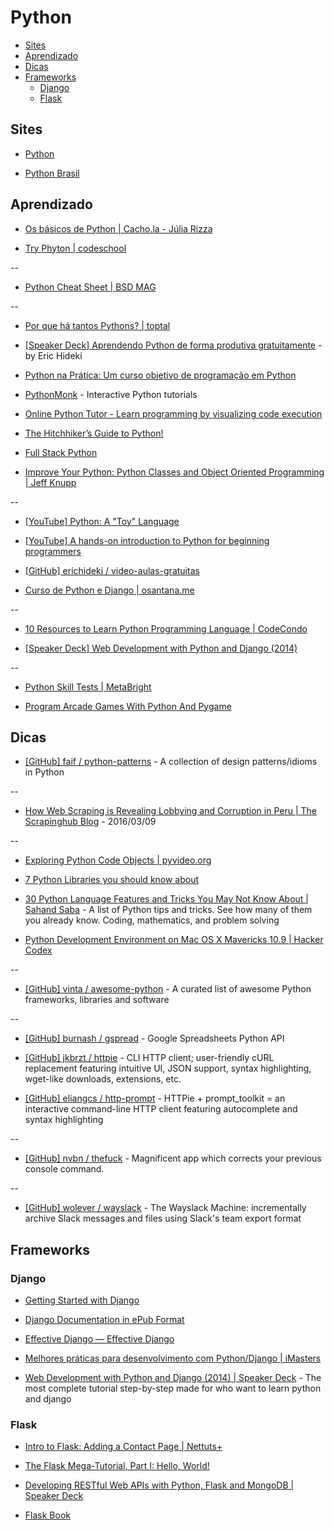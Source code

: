 # Python

<!-- toc -->
* [Sites](#sites)
* [Aprendizado](#aprendizado)
* [Dicas](#dicas)
* [Frameworks](#frameworks)
  * [Django](#django)
  * [Flask](#flask)

<!-- toc stop -->

## Sites

* [Python](http://www.python.org/)

* [Python Brasil](http://www.python.org.br/)


## Aprendizado

* [Os básicos de Python | Cacho.la - Júlia Rizza](http://cacho.la/julia/os-basicos-de-python)

* [Try Phyton | codeschool](https://www.codeschool.com/courses/try-python)

--

* [Python Cheat Sheet | BSD MAG](https://bsdmag.org/python-cheat-sheet/)

--

* [Por que há tantos Pythons? | toptal](http://www.toptal.com/python/por-que-h-tantos-pythons/pt)

* [[Speaker Deck] Aprendendo Python de forma produtiva gratuitamente](https://speakerdeck.com/erichideki/aprendendo-python-de-forma-produtiva-gratuitamente) - by Eric Hideki

* [Python na Prática: Um curso objetivo de programação em Python](http://www.async.com.br/projects/python/pnp/)

* [PythonMonk](http://pythonmonk.com/) - Interactive Python tutorials

* [Online Python Tutor - Learn programming by visualizing code execution](http://www.pythontutor.com/)

* [The Hitchhiker’s Guide to Python!](http://docs.python-guide.org/en/latest/)

* [Full Stack Python](http://www.fullstackpython.com/)

* [Improve Your Python: Python Classes and Object Oriented Programming | Jeff Knupp](http://www.jeffknupp.com/blog/2014/06/18/improve-your-python-python-classes-and-object-oriented-programming/)

--

* [[YouTube] Python: A "Toy" Language](https://www.youtube.com/watch?v=BWyDA5y6TIg)

* [[YouTube] A hands-on introduction to Python for beginning programmers](https://www.youtube.com/watch?v=rkx5_MRAV3A)

* [[GitHub] erichideki / video-aulas-gratuitas](https://github.com/erichideki/video-aulas-gratuitas)

* [Curso de Python e Django | osantana.me](https://osantana.me/curso-de-python-e-django)

--

* [10 Resources to Learn Python Programming Language | CodeCondo](http://codecondo.com/10-ways-to-learn-python/)

* [[Speaker Deck] Web Development with Python and Django (2014)](https://speakerdeck.com/mpirnat/web-development-with-python-and-django-2014)

--

* [Python Skill Tests | MetaBright](http://www.metabright.com/challenges/python)

* [Program Arcade Games With Python And Pygame](http://programarcadegames.com/)


## Dicas

* [[GitHub] faif / python-patterns](https://github.com/faif/python-patterns) - A collection of design patterns/idioms in Python

--

* [How Web Scraping is Revealing Lobbying and Corruption in Peru | The Scrapinghub Blog](https://blog.scrapinghub.com/2016/03/09/how-web-scraping-is-revealing-lobbying-and-corruption-in-peru/) - 2016/03/09

--

* [Exploring Python Code Objects | pyvideo.org](http://pyvideo.org/video/1372/exploring-python-code-objects)

* [7 Python Libraries you should know about](http://doda.co/7-python-libraries-you-should-know-about)

* [30 Python Language Features and Tricks You May Not Know About | Sahand Saba](http://sahandsaba.com/thirty-python-language-features-and-tricks-you-may-not-know.html) - A list of Python tips and tricks. See how many of them you already know. Coding, mathematics, and problem solving

* [Python Development Environment on Mac OS X Mavericks 10.9 | Hacker Codex](http://hackercodex.com/guide/python-development-environment-on-mac-osx/)

--

* [[GitHub] vinta / awesome-python](https://github.com/vinta/awesome-python) - A curated list of awesome Python frameworks, libraries and software

--

* [[GitHub] burnash / gspread](https://github.com/burnash/gspread) - Google Spreadsheets Python API

* [[GitHub] jkbrzt / httpie](https://github.com/jkbrzt/httpie) - CLI HTTP client; user-friendly cURL replacement featuring intuitive UI, JSON support, syntax highlighting, wget-like downloads, extensions, etc.

* [[GitHub] eliangcs / http-prompt](https://github.com/eliangcs/http-prompt) - HTTPie + prompt_toolkit = an interactive command-line HTTP client featuring autocomplete and syntax highlighting

--

* [[GitHub] nvbn / thefuck](https://github.com/nvbn/thefuck) - Magnificent app which corrects your previous console command.

--

* [[GitHub] wolever / wayslack](https://github.com/wolever/wayslack) - The Wayslack Machine: incrementally archive Slack messages and files using Slack's team export format


## Frameworks

### Django

* [Getting Started with Django](http://gettingstartedwithdjango.com/)

* [Django Documentation in ePub Format](http://pedrokroger.net/2012/10/django-documentation-in-epub-format/)

* [Effective Django — Effective Django](http://effectivedjango.com/)

* [Melhores práticas para desenvolvimento com Python/Django | iMasters](http://imasters.com.br/framework/django/melhores-praticas-para-desenvolvimento-pythondjango/)

* [Web Development with Python and Django (2014) | Speaker Deck](https://speakerdeck.com/mpirnat/web-development-with-python-and-django-2014) - The most complete tutorial step-by-step made for who want to learn python and django


### Flask

* [Intro to Flask: Adding a Contact Page | Nettuts+](http://net.tutsplus.com/tutorials/python-tutorials/intro-to-flask-adding-a-contact-page/)

* [The Flask Mega-Tutorial, Part I: Hello, World!](http://blog.miguelgrinberg.com/post/the-flask-mega-tutorial-part-i-hello-world)

* [Developing RESTful Web APIs with Python, Flask and MongoDB | Speaker Deck](https://speakerdeck.com/nicola/developing-restful-web-apis-with-python-flask-and-mongodb)

* [Flask Book](http://flaskbook.com/)
